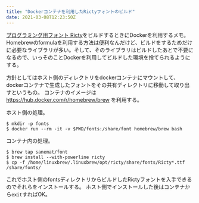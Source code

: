 ```yaml
---
title: "Dockerコンテナを利用したRictyフォントのビルド"
date: 2021-03-08T12:23:50Z
---
```


[プログラミング用フォント Ricty](https://rictyfonts.github.io)をビルドするときにDockerを利用するメモ。
Homebrewのformulaを利用する方法は便利なんだけど、ビルドをするためだけに必要なライブラリが多い。そして、そのライブラリはビルドしたあとで不要になるので、いっそのことDockerを利用してビルドした環境を捨てられるようにする。

<!--more-->

方針としてはホスト側のディレクトリをdockerコンテナにマウントして、dockerコンテナで生成したフォントをその共有ディレクトリに移動して取り出すというもの。
コンテナのイメージは https://hub.docker.com/r/homebrew/brew  を利用する。

ホスト側の処理。

```shell
$ mkdir -p fonts
$ docker run --rm -it -v $PWD/fonts:/share/font homebrew/brew bash
```

コンテナ内の処理。

```shell
$ brew tap sanemat/font
$ brew install --with-powerline ricty
$ cp -f /home/linuxbrew/.linuxbrew/opt/ricty/share/fonts/Ricty*.ttf /share/fonts/
```

これでホスト側のfontsディレクトリからビルドしたRictyフォントを入手できるのでそれらをインストールする。
ホスト側でインストールした後はコンテナから`exit`すればOK。
